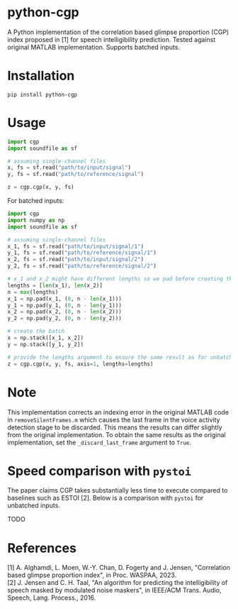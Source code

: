 # python-cgp

A Python implementation of the correlation based glimpse proportion (CGP) index proposed in [1] for speech intelligibility prediction.
Tested against original MATLAB implementation.
Supports batched inputs.

# Installation

```
pip install python-cgp
```

# Usage

```python
import cgp
import soundfile as sf

# assuming single-channel files
x, fs = sf.read("path/to/input/signal")
y, fs = sf.read("path/to/reference/signal")

z = cgp.cgp(x, y, fs)
```

For batched inputs:
```python
import cgp
import numpy as np
import soundfile as sf

# assuming single-channel files
x_1, fs = sf.read("path/to/input/signal/1")
y_1, fs = sf.read("path/to/reference/signal/1")
x_2, fs = sf.read("path/to/input/signal/2")
y_2, fs = sf.read("path/to/reference/signal/2")

# x_1 and x_2 might have different lengths so we pad before creating the batch
lengths = [len(x_1), len(x_2)]
n = max(lengths)
x_1 = np.pad(x_1, (0, n - len(x_1)))
y_1 = np.pad(y_1, (0, n - len(y_1)))
x_2 = np.pad(x_2, (0, n - len(x_2)))
y_2 = np.pad(y_2, (0, n - len(y_2)))

# create the batch
x = np.stack([x_1, x_2])
y = np.stack([y_1, y_2])

# provide the lengths argument to ensure the same result as for unbatched processing
z = cgp.cgp(x, y, fs, axis=1, lengths=lengths)
```

# Note

This implementation corrects an indexing error in the original MATLAB code in `removeSilentFrames.m` which causes the last frame in the voice activity detection stage to be discarded.
This means the results can differ slightly from the original implementation.
To obtain the same results as the original implementation, set the `_discard_last_frame` argument to `True`.

# Speed comparison with `pystoi`

The paper claims CGP takes substantially less time to execute compared to baselines such as ESTOI [2].
Below is a comparison with `pystoi` for unbatched inputs.

TODO

# References

[1] A. Alghamdi, L. Moen, W.-Y. Chan, D. Fogerty and J. Jensen, "Correlation based glimpse proportion index", in Proc. WASPAA, 2023.\
[2] J. Jensen and C. H. Taal, "An algorithm for predicting the intelligibility of speech masked by modulated noise maskers", in IEEE/ACM Trans. Audio, Speech, Lang. Process., 2016.
